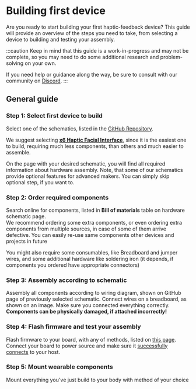 # Building first device

Are you ready to start building your first haptic-feedback device? This guide will provide an overview of the steps you need to take, from selecting a device to building and testing your assembly.

:::caution
Keep in mind that this guide is a work-in-progress and may not be complete, so you may need to do some additional research and problem-solving on your own.

If you need help or guidance along the way, be sure to consult with our community on [Discord](https://discord.gg/YUtRKAqty2).
:::

## General guide

### Step 1: Select first device to build

Select one of the schematics, listed in the [GitHub Repository](https://github.com/openhaptics/openhaptics-hardware#schematics).

We suggest selecting [**x6 Haptic Facial Interface**](https://github.com/openhaptics/openhaptics-hardware/tree/main/Devices/Face%20Interface/ESP32%20+%20Integrated%20PWM), since it is the easiest one to build, requiring much less components, than others and much easier to assemble.

On the page with your desired schematic, you will find all required information about hardware assembly.
Note, that some of our schematics provide optional features for advanced makers. You can simply skip optional step, if you want to.

### Step 2: Order required components

Search online for components, listed in **Bill of materials** table on hardware schematic page.  
We recommend ordering some extra components, or even ordering extra components from multiple sources, in case of some of them arrive defective.
You can easily re-use same components other devices and projects in future

You might also require some consumables, like Breadboard and jumper wires, and some additional hardware like soldering iron (it depends, if components you ordered have appropriate connectors)

### Step 3: Assembly according to schematic

Assembly all components according to wiring diagram, shown on GitHub page of previously selected schematic. Connect wires on a breadboard, as shown on an image.
Make sure you connected everything correctly. **Components can be physically damaged, if attached incorrectly!**

### Step 4: Flash firmware and test your assembly

Flash firmware to your board, with any of methods, listed on [this page](/docs/category/firmware). Connect your board to power source and make sure it [successfully connects](/docs/category/connecting-to-device) to your host.

### Step 5: Mount wearable components

Mount everything you've just build to your body with method of your choice

